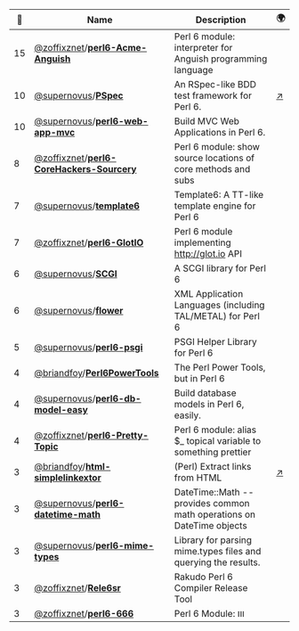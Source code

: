 |:star2: | Name | Description | 🌍|
|---|---|---|---|
|15|[@zoffixznet](https://github.com/zoffixznet)/[**perl6-Acme-Anguish**](https://github.com/zoffixznet/perl6-Acme-Anguish)|Perl 6 module: interpreter for Anguish programming language||
|10|[@supernovus](https://github.com/supernovus)/[**PSpec**](https://github.com/supernovus/PSpec)|An RSpec-like BDD test framework for Perl 6.|[:arrow_upper_right:](http://huri.net/articles/2010/01/pspec.html)|
|10|[@supernovus](https://github.com/supernovus)/[**perl6-web-app-mvc**](https://github.com/supernovus/perl6-web-app-mvc)|Build MVC Web Applications in Perl 6.||
|8|[@zoffixznet](https://github.com/zoffixznet)/[**perl6-CoreHackers-Sourcery**](https://github.com/zoffixznet/perl6-CoreHackers-Sourcery)|Perl 6 module: show source locations of core methods and subs||
|7|[@supernovus](https://github.com/supernovus)/[**template6**](https://github.com/supernovus/template6)|Template6: A TT-like template engine for Perl 6||
|7|[@zoffixznet](https://github.com/zoffixznet)/[**perl6-GlotIO**](https://github.com/zoffixznet/perl6-GlotIO)|Perl 6 module implementing http://glot.io API||
|6|[@supernovus](https://github.com/supernovus)/[**SCGI**](https://github.com/supernovus/SCGI)|A SCGI library for Perl 6||
|6|[@supernovus](https://github.com/supernovus)/[**flower**](https://github.com/supernovus/flower)|XML Application Languages (including TAL/METAL) for Perl 6||
|5|[@supernovus](https://github.com/supernovus)/[**perl6-psgi**](https://github.com/supernovus/perl6-psgi)|PSGI Helper Library for Perl 6||
|4|[@briandfoy](https://github.com/briandfoy)/[**Perl6PowerTools**](https://github.com/briandfoy/Perl6PowerTools)|The Perl Power Tools, but in Perl 6||
|4|[@supernovus](https://github.com/supernovus)/[**perl6-db-model-easy**](https://github.com/supernovus/perl6-db-model-easy)|Build database models in Perl 6, easily.||
|4|[@zoffixznet](https://github.com/zoffixznet)/[**perl6-Pretty-Topic**](https://github.com/zoffixznet/perl6-Pretty-Topic)|Perl 6 module: alias $_ topical variable to something prettier||
|3|[@briandfoy](https://github.com/briandfoy)/[**html-simplelinkextor**](https://github.com/briandfoy/html-simplelinkextor)|(Perl) Extract links from HTML|[:arrow_upper_right:](http://search.cpan.org/dist/HTML-SimpleLinkExtor)|
|3|[@supernovus](https://github.com/supernovus)/[**perl6-datetime-math**](https://github.com/supernovus/perl6-datetime-math)|DateTime::Math -- provides common math operations on DateTime objects||
|3|[@supernovus](https://github.com/supernovus)/[**perl6-mime-types**](https://github.com/supernovus/perl6-mime-types)|Library for parsing mime.types files and querying the results.||
|3|[@zoffixznet](https://github.com/zoffixznet)/[**Rele6sr**](https://github.com/zoffixznet/Rele6sr)|Rakudo Perl 6 Compiler Release Tool||
|3|[@zoffixznet](https://github.com/zoffixznet)/[**perl6-666**](https://github.com/zoffixznet/perl6-666)|Perl 6 Module: ווו||

